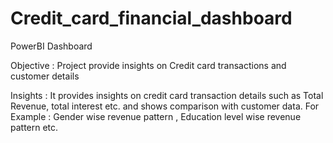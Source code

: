 # Credit_card_financial_dashboard

PowerBI Dashboard

Objective : Project provide insights on Credit card transactions and customer details

Insights : It provides insights on credit card transaction details such as Total Revenue, total interest etc.
and shows comparison with customer data. For Example : Gender wise revenue pattern , Education level wise revenue pattern etc.
